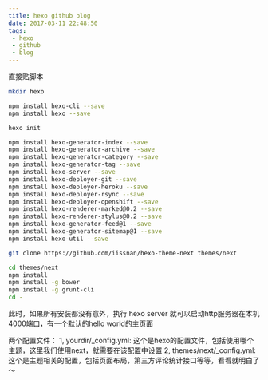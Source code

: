 ```yaml
---
title: hexo github blog
date: 2017-03-11 22:48:50
tags:
 - hexo
 - github
 - blog
---
```


直接贴脚本

```sh
mkdir hexo

npm install hexo-cli --save
npm install hexo --save

hexo init

npm install hexo-generator-index --save
npm install hexo-generator-archive --save
npm install hexo-generator-category --save
npm install hexo-generator-tag --save
npm install hexo-server --save
npm install hexo-deployer-git --save
npm install hexo-deployer-heroku --save
npm install hexo-deployer-rsync --save
npm install hexo-deployer-openshift --save
npm install hexo-renderer-marked@0.2 --save
npm install hexo-renderer-stylus@0.2 --save
npm install hexo-generator-feed@1 --save
npm install hexo-generator-sitemap@1 --save
npm install hexo-util --save

git clone https://github.com/iissnan/hexo-theme-next themes/next

cd themes/next
npm install
npm install -g bower
npm install -g grunt-cli
cd -
```

此时，如果所有安装都没有意外，执行 hexo server 就可以启动http服务器在本机4000端口，有一个默认的hello world的主页面

两个配置文件：
1, yourdir/_config.yml: 这个是hexo的配置文件，包括使用哪个主题，这里我们使用next，就需要在该配置中设置
2, themes/next/_config.yml: 这个是主题相关的配置，包括页面布局，第三方评论统计接口等等，看看就明白了～


